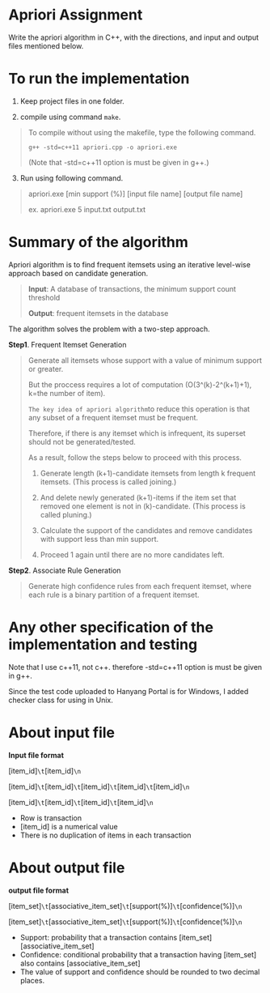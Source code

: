 Apriori Assignment
==================

Write the apriori algorithm in C++, with the directions, and input and output files mentioned below.

To run the implementation 
=========================

1. Keep project files in one folder.

2. compile using command `make`.
> To compile without using the makefile, type the following command.
>
> `g++ -std=c++11 apriori.cpp -o apriori.exe`
> 
> (Note that -std=c++11 option is must be given in g++.)

3. Run using following command.
> apriori.exe [min support (%)] [input file name] [output file name]
>
> ex. apriori.exe 5 input.txt output.txt

Summary of the algorithm
============
Apriori algorithm is to find frequent itemsets using an iterative level-wise approach based on candidate generation.
> **Input**: A database of transactions, the minimum support count threshold
> 
> **Output**: frequent itemsets in the database

The algorithm solves the problem with a two-step approach.

**Step1**. Frequent Itemset Generation
> Generate all itemsets whose support with a value of minimum support or greater.
>
> But the proccess requires a lot of computation (O(3^(k)-2^(k+1)+1), k=the number of item).
> 
> `The key idea of apriori algorithm`to reduce this operation is that any subset of a frequent itemset must be frequent.
> 
> Therefore, if there is any itemset which is infrequent, its superset should not be generated/tested.
>
> As a result, follow the steps below to proceed with this process.
>
> 1. Generate length (k+1)-candidate itemsets from length k frequent itemsets. (This process is called joining.)
>
> 2. And delete newly generated (k+1)-items if the item set that removed one element is not in (k)-candidate. (This process is called pluning.)
> 
> 3. Calculate the support of the candidates and remove candidates with support less than min support.
>
> 4. Proceed 1 again until there are no more candidates left.

**Step2**. Associate Rule Generation
> Generate high confidence rules from each frequent itemset, where each rule is a binary partition of a frequent itemset.

Any other specification of the implementation and testing
============

Note that I use c++11, not c++. therefore -std=c++11 option is must be given in g++.

Since the test code uploaded to Hanyang Portal is for Windows, I added checker class for using in Unix. 

About input file
============

**Input file format**

[item_id]`\t`[item_id]`\n`

[item_id]`\t`[item_id]`\t`[item_id]`\t`[item_id]`\t`[item_id]`\n` 

[item_id]`\t`[item_id]`\t`[item_id]`\t`[item_id]`\n`

- Row is transaction
- [item_id] is a numerical value
- There is no duplication of items in each transaction

About output file
============

**output file format**

[item_set]`\t`[associative_item_set]`\t`[support(%)]`\t`[confidence(%)]`\n`

[item_set]`\t`[associative_item_set]`\t`[support(%)]`\t`[confidence(%)]`\n`

- Support: probability that a transaction contains [item_set] [associative_item_set]
- Confidence: conditional probability that a transaction having [item_set] also contains [associative_item_set]
- The value of support and confidence should be rounded to two decimal places.

